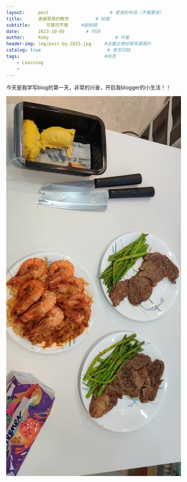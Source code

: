 ```yaml
---
layout:     post                       # 使用的布局（不需要改）
title:      谢谢哥哥的教学          # 标题 
subtitle:      可填可不填     #副标题
date:       2023-10-05        # 时间
author:     Ruby                         # 作者
header-img: img/post-bg-2015.jpg     #这篇文章标题背景图片
catalog: true                         # 是否归档
tags:                                #标签
    - Learning
    - 
---
```


今天是我学写blog的第一天，非常的兴奋，开启我blogger的小生活！！

![](/img/assets_2023-10-05-ro教学/2023-10-05-20-21-57-image.png)
